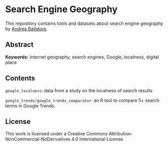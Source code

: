 Search Engine Geography
=============================================
This repository contains tools and datasets about search engine geography
by [Andrea Ballatore](http://aballatore.space).

## Abstract

**Keywords:** Internet geography, search engines, Google, localness, digital place

## Contents

`google_localness`: data from a study on the localness of search results

`google_trends/google_trends_comparator`: an R tool to compare 5+ search terms in Google Trends.

## License

This work is licensed under a Creative Commons Attribution-NonCommercial-NoDerivatives 4.0 International License.

